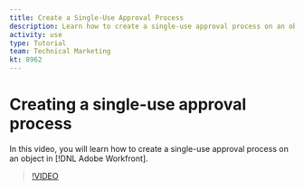 ```yaml
---
title: Create a Single-Use Approval Process
description: Learn how to create a single-use approval process on an object in [!DNL Adobe Workfront].
activity: use
type: Tutorial
team: Technical Marketing
kt: 8962
---
```

# Creating a single-use approval process

In this video, you will learn how to create a single-use approval process on an object in [!DNL Adobe Workfront].

>[!VIDEO](https://video.tv.adobe.com/v/335225/?quality=12)

<!---
learn more URLS
Approval process overview
--->
